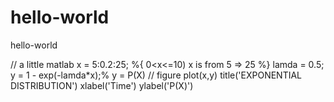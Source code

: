 # hello-world
hello-world

// a little matlab
x = 5:0.2:25;
%{ 0<x<=10) x is from 5 => 25 %}
lamda = 0.5;
y = 1 - exp(-lamda*x);% y = P(X)
// figure
plot(x,y)
title('EXPONENTIAL DISTRIBUTION')
xlabel('Time')
ylabel('P(X)')
